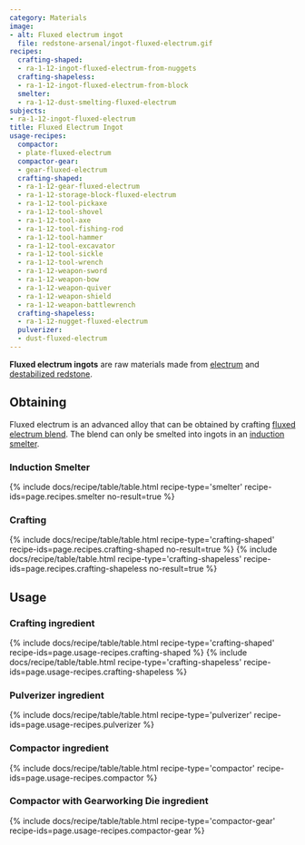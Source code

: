 ```yaml
---
category: Materials
image:
- alt: Fluxed electrum ingot
  file: redstone-arsenal/ingot-fluxed-electrum.gif
recipes:
  crafting-shaped:
  - ra-1-12-ingot-fluxed-electrum-from-nuggets
  crafting-shapeless:
  - ra-1-12-ingot-fluxed-electrum-from-block
  smelter:
  - ra-1-12-dust-smelting-fluxed-electrum
subjects:
- ra-1-12-ingot-fluxed-electrum
title: Fluxed Electrum Ingot
usage-recipes:
  compactor:
  - plate-fluxed-electrum
  compactor-gear:
  - gear-fluxed-electrum
  crafting-shaped:
  - ra-1-12-gear-fluxed-electrum
  - ra-1-12-storage-block-fluxed-electrum
  - ra-1-12-tool-pickaxe
  - ra-1-12-tool-shovel
  - ra-1-12-tool-axe
  - ra-1-12-tool-fishing-rod
  - ra-1-12-tool-hammer
  - ra-1-12-tool-excavator
  - ra-1-12-tool-sickle
  - ra-1-12-tool-wrench
  - ra-1-12-weapon-sword
  - ra-1-12-weapon-bow
  - ra-1-12-weapon-quiver
  - ra-1-12-weapon-shield
  - ra-1-12-weapon-battlewrench
  crafting-shapeless:
  - ra-1-12-nugget-fluxed-electrum
  pulverizer:
  - dust-fluxed-electrum
---
```


**Fluxed electrum ingots** are raw materials made from
[electrum](../../thermal-foundation/electrum-ingot/) and [destabilized
redstone](../../thermal-foundation/destabilized-redstone/).


Obtaining
---------

Fluxed electrum is an advanced alloy that can be obtained by crafting [fluxed
electrum blend](../fluxed-electrum-blend/). The blend can only be smelted
into ingots in an [induction smelter](../../thermal-expansion/induction-smelter/).

### Induction Smelter
{% include docs/recipe/table/table.html recipe-type='smelter' recipe-ids=page.recipes.smelter no-result=true %}

### Crafting
{% include docs/recipe/table/table.html recipe-type='crafting-shaped' recipe-ids=page.recipes.crafting-shaped no-result=true %}
{% include docs/recipe/table/table.html recipe-type='crafting-shapeless' recipe-ids=page.recipes.crafting-shapeless no-result=true %}


Usage
-----

### Crafting ingredient
{% include docs/recipe/table/table.html recipe-type='crafting-shaped' recipe-ids=page.usage-recipes.crafting-shaped %}
{% include docs/recipe/table/table.html recipe-type='crafting-shapeless' recipe-ids=page.usage-recipes.crafting-shapeless %}

### Pulverizer ingredient
{% include docs/recipe/table/table.html recipe-type='pulverizer' recipe-ids=page.usage-recipes.pulverizer %}

### Compactor ingredient
{% include docs/recipe/table/table.html recipe-type='compactor' recipe-ids=page.usage-recipes.compactor %}

### Compactor with Gearworking Die ingredient
{% include docs/recipe/table/table.html recipe-type='compactor-gear' recipe-ids=page.usage-recipes.compactor-gear %}
